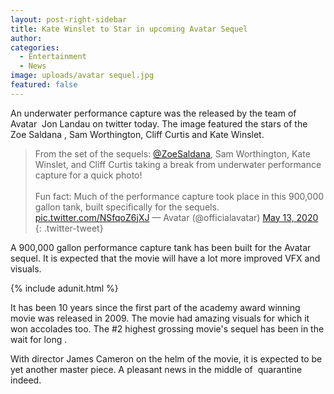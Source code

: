 ```yaml
---
layout: post-right-sidebar
title: Kate Winslet to Star in upcoming Avatar Sequel
author:
categories:
  - Entertainment
  - News
image: uploads/avatar sequel.jpg
featured: false
---
```


An underwater performance capture was the released by the team of Avatar&nbsp; Jon Landau on twitter today. The image featured the stars of the Zoe Saldana , Sam Worthington, Cliff Curtis and Kate Winslet.

> From the set of the sequels: [@ZoeSaldana](https://twitter.com/zoesaldana?ref_src=twsrc%5Etfw), Sam Worthington, Kate Winslet, and Cliff Curtis taking a break from underwater performance capture for a quick photo\!<br><br>Fun fact: Much of the performance capture took place in this 900,000 gallon tank, built specifically for the sequels. [pic.twitter.com/NSfqoZ6jXJ](https://t.co/NSfqoZ6jXJ) — Avatar (@officialavatar) [May 13, 2020](https://twitter.com/officialavatar/status/1260604924095651840?ref_src=twsrc%5Etfw)
{: .twitter-tweet}

<script async="" src="https://platform.twitter.com/widgets.js" charset="utf-8"></script>

A 900,000 gallon performance capture tank has been built for the Avatar sequel. It is expected that the movie will have a lot more improved VFX and visuals.

{% include adunit.html %}

It has been 10 years since the first part of the academy award winning movie was released in 2009. The movie had amazing visuals for which it won accolades too. The \#2 highest grossing movie's sequel has been in the wait for long .

With director James Cameron on the helm of the movie, it is expected to be yet another master piece. A pleasant news in the middle of&nbsp; quarantine indeed.